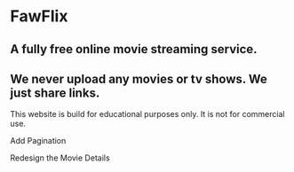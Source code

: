 # FawFlix

## A fully free online movie streaming service.

## We never upload any movies or tv shows. We just share links.

This website is build for educational purposes only. It is not for commercial use.

<!-- ! Todo -->

<!-- - Add Hindi Movies Section -->

<!-- - Add Tamil Movies Section -->
  <!-- - Add Hover Effect on MoviesCard -->
  <!-- - Add Typing Functionality on Footer Search -->
  <!-- - Make Navbar Search Text red while typing -->
  <!-- - Add View More Page -->
  <!-- - Add Video Player Page -->
  <!-- - Add Movie Details section -->
  <!-- - Make responsive -->
  <!-- - flex Slider -->
  <!-- - change color of navigation bar of swiper slider -->

<!-- Add genre array and display them -->

<!-- Add delete POST -->
<!-- Add Edit POST -->

<!-- Add Search Functionality -->

Add Pagination

<!-- Add Separate Models for banner -->
<!-- Add database to full homepage -->

<!-- Add database to Movie Request -->

Redesign the Movie Details

<!-- add loading animation -->
<!-- form validation -->

<!-- Add movie request database page -->
<!-- add movie request database delete -->
<!-- add movie request database card -->

<!-- start  at 3 hours -->

<!-- Add authentication -->

<!-- Add hover effect to dashboard -->

<!-- Slice dashboard -->

<!-- fix mobile view -->
